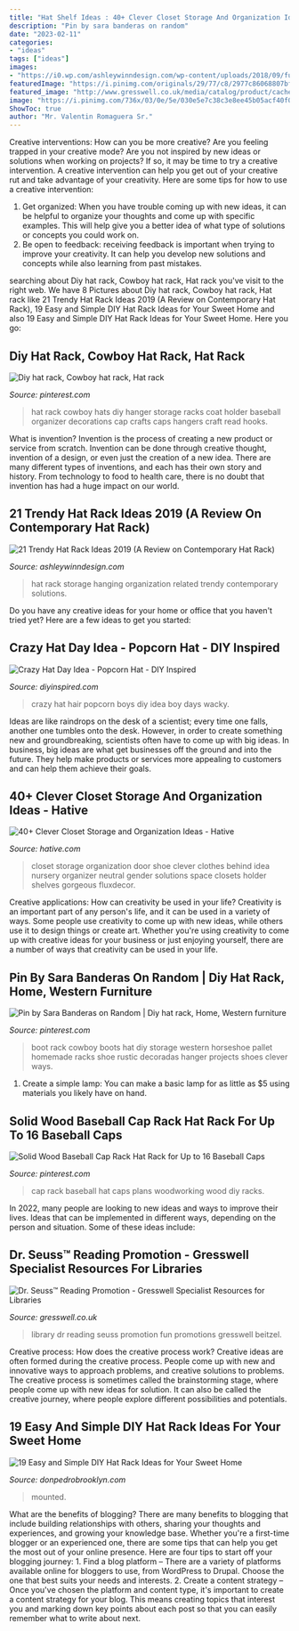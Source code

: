 ```yaml
---
title: "Hat Shelf Ideas : 40+ Clever Closet Storage And Organization Ideas"
description: "Pin by sara banderas on random"
date: "2023-02-11"
categories:
- "ideas"
tags: ["ideas"]
images:
- "https://i0.wp.com/ashleywinndesign.com/wp-content/uploads/2018/09/furniture-bedroom-exciting-storage-purse-rhmaridepedrocom-furniture-Hat-Storage-Solutions-bedroom-exciting-rack-storage-for-simple-purse-rhmaridepedrocom-coat-closet-organization-hanging-1200x1601.jpg?resize=825%2C1101"
featuredImage: "https://i.pinimg.com/originals/29/77/c8/2977c86068807bf7cca8afcdbbcaa85d.jpg"
featured_image: "http://www.gresswell.co.uk/media/catalog/product/cache/1/image/9df78eab33525d08d6e5fb8d27136e95/G/0/G00004478_95874.jpg"
image: "https://i.pinimg.com/736x/03/0e/5e/030e5e7c38c3e8ee45b05acf40f09a67--cowboy-hat-rack-cowboy-hats.jpg"
ShowToc: true
author: "Mr. Valentin Romaguera Sr."
---
```



Creative interventions: How can you be more creative?
Are you feeling trapped in your creative mode? Are you not inspired by new ideas or solutions when working on projects? If so, it may be time to try a creative intervention. A creative intervention can help you get out of your creative rut and take advantage of your creativity. Here are some tips for how to use a creative intervention: 
1. Get organized: When you have trouble coming up with new ideas, it can be helpful to organize your thoughts and come up with specific examples. This will help give you a better idea of what type of solutions or concepts you could work on. 
2. Be open to feedback: receiving feedback is important when trying to improve your creativity. It can help you develop new solutions and concepts while also learning from past mistakes. 

	

		
searching about Diy hat rack, Cowboy hat rack, Hat rack you've visit to the right web. We have 8 Pictures about Diy hat rack, Cowboy hat rack, Hat rack like 21 Trendy Hat Rack Ideas 2019 (A Review on Contemporary Hat Rack), 19 Easy and Simple DIY Hat Rack Ideas for Your Sweet Home and also 19 Easy and Simple DIY Hat Rack Ideas for Your Sweet Home. Here you go:
		
    
## Diy Hat Rack, Cowboy Hat Rack, Hat Rack

<img loading=lazy src="https://i.pinimg.com/736x/03/0e/5e/030e5e7c38c3e8ee45b05acf40f09a67--cowboy-hat-rack-cowboy-hats.jpg" onerror="this.onerror=null;this.src='https://tse4.mm.bing.net/th?id=OIP.po57hUbkYIeQ0qVs7QT9bQHaJ3&amp;pid=15.1';" alt="Diy hat rack, Cowboy hat rack, Hat rack">

_Source: pinterest.com_

>hat rack cowboy hats diy hanger storage racks coat holder baseball organizer decorations cap crafts caps hangers craft read hooks. 

	

What is invention?
Invention is the process of creating a new product or service from scratch. Invention can be done through creative thought, invention of a design, or even just the creation of a new idea. There are many different types of inventions, and each has their own story and history. From technology to food to health care, there is no doubt that invention has had a huge impact on our world.

    
## 21 Trendy Hat Rack Ideas 2019 (A Review On Contemporary Hat Rack)

<img loading=lazy src="https://i0.wp.com/ashleywinndesign.com/wp-content/uploads/2018/09/furniture-bedroom-exciting-storage-purse-rhmaridepedrocom-furniture-Hat-Storage-Solutions-bedroom-exciting-rack-storage-for-simple-purse-rhmaridepedrocom-coat-closet-organization-hanging-1200x1601.jpg?resize=825%2C1101" onerror="this.onerror=null;this.src='https://tse2.mm.bing.net/th?id=OIP.n8iWxqiPsuiSzQ6QIEOQlAHaJ4&amp;pid=15.1';" alt="21 Trendy Hat Rack Ideas 2019 (A Review on Contemporary Hat Rack)">

_Source: ashleywinndesign.com_

>hat rack storage hanging organization related trendy contemporary solutions. 

	

Do you have any creative ideas for your home or office that you haven't tried yet? Here are a few ideas to get you started: 

    
## Crazy Hat Day Idea - Popcorn Hat - DIY Inspired

<img loading=lazy src="https://diyinspired.com/wp-content/uploads/2017/06/Crazy-Hat-Day-Idea-Popcorn-Hat.jpg" onerror="this.onerror=null;this.src='https://tse1.mm.bing.net/th?id=OIP.Ktqlt2JA_iYj1_M7QzqsnQHaLM&amp;pid=15.1';" alt="Crazy Hat Day Idea - Popcorn Hat - DIY Inspired">

_Source: diyinspired.com_

>crazy hat hair popcorn boys diy idea boy days wacky. 

	

Ideas are like raindrops on the desk of a scientist; every time one falls, another one tumbles onto the desk. However, in order to create something new and groundbreaking, scientists often have to come up with big ideas. In business, big ideas are what get businesses off the ground and into the future. They help make products or services more appealing to customers and can help them achieve their goals.

    
## 40+ Clever Closet Storage And Organization Ideas - Hative

<img loading=lazy src="https://hative.com/wp-content/uploads/2015/06/closet-storage/25-closet-storage-organization-ideas.jpg" onerror="this.onerror=null;this.src='https://tse4.mm.bing.net/th?id=OIP.g9pP27hPuNNkDO5eyScN-wHaJ4&amp;pid=15.1';" alt="40+ Clever Closet Storage and Organization Ideas - Hative">

_Source: hative.com_

>closet storage organization door shoe clever clothes behind idea nursery organizer neutral gender solutions space closets holder shelves gorgeous fluxdecor. 

	

Creative applications: How can creativity be used in your life?
Creativity is an important part of any person's life, and it can be used in a variety of ways. Some people use creativity to come up with new ideas, while others use it to design things or create art. Whether you're using creativity to come up with creative ideas for your business or just enjoying yourself, there are a number of ways that creativity can be used in your life.

    
## Pin By Sara Banderas On Random | Diy Hat Rack, Home, Western Furniture

<img loading=lazy src="https://i.pinimg.com/originals/29/77/c8/2977c86068807bf7cca8afcdbbcaa85d.jpg" onerror="this.onerror=null;this.src='https://tse1.mm.bing.net/th?id=OIP.adKM4SofAQS3UujPwqJNsAHaLg&amp;pid=15.1';" alt="Pin by Sara Banderas on Random | Diy hat rack, Home, Western furniture">

_Source: pinterest.com_

>boot rack cowboy boots hat diy storage western horseshoe pallet homemade racks shoe rustic decoradas hanger projects shoes clever ways. 

	

1. Create a simple lamp: You can make a basic lamp for as little as $5 using materials you likely have on hand.

    
## Solid Wood Baseball Cap Rack Hat Rack For Up To 16 Baseball Caps

<img loading=lazy src="https://i.pinimg.com/736x/dc/68/9f/dc689f31b6e53a1c433d42d64326c56e--baseball-cap-rack-hat-racks.jpg" onerror="this.onerror=null;this.src='https://tse1.mm.bing.net/th?id=OIP.FeF6O_0jadDYnRECBMaBIAHaJ3&amp;pid=15.1';" alt="Solid Wood Baseball Cap Rack Hat Rack for Up to 16 Baseball Caps">

_Source: pinterest.com_

>cap rack baseball hat caps plans woodworking wood diy racks. 

	

In 2022, many people are looking to new ideas and ways to improve their lives. Ideas that can be implemented in different ways, depending on the person and situation. Some of these ideas include: 

    
## Dr. Seuss™ Reading Promotion - Gresswell Specialist Resources For Libraries

<img loading=lazy src="http://www.gresswell.co.uk/media/catalog/product/cache/1/image/9df78eab33525d08d6e5fb8d27136e95/G/0/G00004478_95874.jpg" onerror="this.onerror=null;this.src='https://tse3.mm.bing.net/th?id=OIP.9PMCPtc45HMZKbqtnCI4bgHaDO&amp;pid=15.1';" alt="Dr. Seuss™ Reading Promotion - Gresswell Specialist Resources for Libraries">

_Source: gresswell.co.uk_

>library dr reading seuss promotion fun promotions gresswell beitzel. 

	

Creative process: How does the creative process work?
Creative ideas are often formed during the creative process. People come up with new and innovative ways to approach problems, and creative solutions to problems. The creative process is sometimes called the brainstorming stage, where people come up with new ideas for solution. It can also be called the creative journey, where people explore different possibilities and potentials.

    
## 19 Easy And Simple DIY Hat Rack Ideas For Your Sweet Home

<img loading=lazy src="http://donpedrobrooklyn.com/wp-content/uploads/2017/08/DIY-hat-rack-and-storage-ideas-DIY-hat-rack_29.jpg" onerror="this.onerror=null;this.src='https://tse3.mm.bing.net/th?id=OIP.adTuqO-dLhfcKJK6nQp23gHaJN&amp;pid=15.1';" alt="19 Easy and Simple DIY Hat Rack Ideas for Your Sweet Home">

_Source: donpedrobrooklyn.com_

>mounted. 

	

What are the benefits of blogging?
There are many benefits to blogging that include building relationships with others, sharing your thoughts and experiences, and growing your knowledge base. Whether you're a first-time blogger or an experienced one, there are some tips that can help you get the most out of your online presence. Here are four tips to start off your blogging journey: 1. Find a blog platform – There are a variety of platforms available online for bloggers to use, from WordPress to Drupal. Choose the one that best suits your needs and interests. 2. Create a content strategy – Once you've chosen the platform and content type, it's important to create a content strategy for your blog. This means creating topics that interest you and marking down key points about each post so that you can easily remember what to write about next. 
